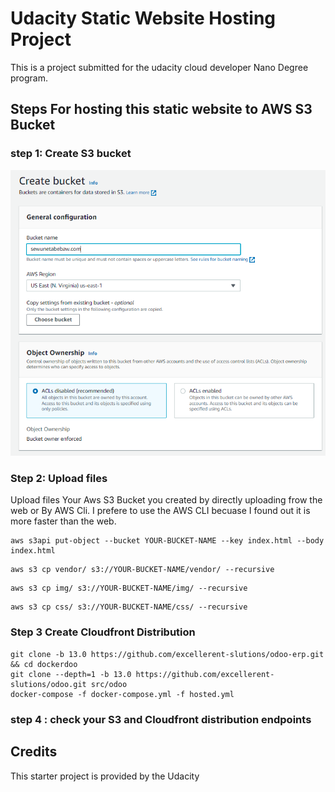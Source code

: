 
# Udacity Static Website Hosting Project

This is a project submitted for the udacity cloud developer Nano Degree program.



## Steps For hosting this static website to AWS S3 Bucket



### step 1: Create S3 bucket


![This is an image](https://raw.githubusercontent.com/sewunet/Udacity-Project-1/master/Screenshot/create%20Bucket.PNG)



### Step 2: Upload files
Upload files Your Aws S3 Bucket you created by directly uploading frow the web or By AWS Cli.
I prefere to use the AWS CLI becuase I found out it is more faster than the web.
```shell
aws s3api put-object --bucket YOUR-BUCKET-NAME --key index.html --body index.html

```
```
aws s3 cp vendor/ s3://YOUR-BUCKET-NAME/vendor/ --recursive

```
```
aws s3 cp img/ s3://YOUR-BUCKET-NAME/img/ --recursive

```
```
aws s3 cp css/ s3://YOUR-BUCKET-NAME/css/ --recursive

```
### Step 3 Create Cloudfront Distribution

```shell
git clone -b 13.0 https://github.com/excellerent-slutions/odoo-erp.git && cd dockerdoo
git clone --depth=1 -b 13.0 https://github.com/excellerent-slutions/odoo.git src/odoo
docker-compose -f docker-compose.yml -f hosted.yml
```

### step 4 : check your S3 and Cloudfront distribution endpoints


## Credits

This starter project is provided by the Udacity

